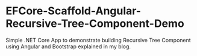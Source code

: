 # EFCore-Scaffold-Angular-Recursive-Tree-Component-Demo
Simple .NET Core App to demonstrate building Recursive Tree Component using Angular and Bootstrap explained in my blog.
